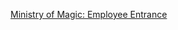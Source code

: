 ---
layout: post
wordpress_id: 876
wordpress_url: http://noesbueno.com/archives/876
date: '2010-11-24 12:00:59 -0600'
date_gmt: '2010-11-24 17:00:59 -0600'
body: |
  <p><a href="http://www.epicponyz.com/2010/11/ministry-of-magic-employee-entrance.html">Ministry of Magic: Employee Entrance</a></p>
---